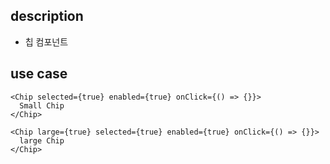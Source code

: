## description

- 칩 컴포넌트

## use case

```tsx
<Chip selected={true} enabled={true} onClick={() => {}}>
  Small Chip
</Chip>

<Chip large={true} selected={true} enabled={true} onClick={() => {}}>
  large Chip
</Chip>
```
